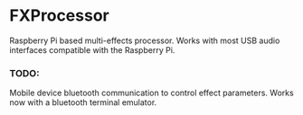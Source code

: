 # FXProcessor
Raspberry Pi based multi-effects processor. Works with most USB audio interfaces compatible with the Raspberry Pi.

### TODO:
Mobile device bluetooth communication to control effect parameters. Works now with a bluetooth terminal emulator.
